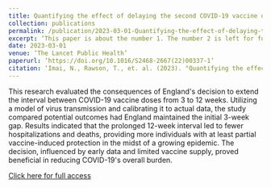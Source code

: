 ```yaml
---
title: Quantifying the effect of delaying the second COVID-19 vaccine dose in England; a mathematical modelling study
collection: publications
permalink: /publication/2023-03-01-Quantifying-the-effect-of-delaying-the-second-COVID-19-vaccine-dose-in-England-a-mathematical-modelling-study
excerpt: ‘This paper is about the number 1. The number 2 is left for future work.’
date: 2023-03-01
venue: ‘The Lancet Public Health’
paperurl: ‘https://doi.org/10.1016/S2468-2667(22)00337-1’
citation: ‘Imai, N., Rawson, T., et. al. (2023). "Quantifying the effect of delaying the second COVID-19 vaccine dose in England; a mathematical modelling study." The Lancet Public Health. 1(1).’
---
```

This research evaluated the consequences of England's decision to extend the interval between COVID-19 vaccine doses from 3 to 12 weeks. Utilizing a model of virus transmission and calibrating it to actual data, the study compared potential outcomes had England maintained the initial 3-week gap. Results indicated that the prolonged 12-week interval led to fewer hospitalizations and deaths, providing more individuals with at least partial vaccine-induced protection in the midst of a growing epidemic. The decision, influenced by early data and limited vaccine supply, proved beneficial in reducing COVID-19's overall burden.

[Click here for full access](https://www.thelancet.com/journals/lanpub/article/PIIS2468-2667(22)00337-1/fulltext)
